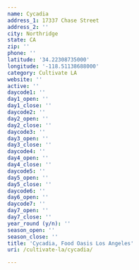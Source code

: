 ```yaml
---
name: Cycadia
address_1: 17337 Chase Street
address_2: ''
city: Northridge
state: CA
zip: ''
phone: ''
latitude: '34.22308735000'
longitude: '-118.51138688000'
category: Cultivate LA
website: ''
active: ''
daycode1: ''
day1_open: ''
day1_close: ''
daycode2: ''
day2_open: ''
day2_close: ''
daycode3: ''
day3_open: ''
day3_close: ''
daycode4: ''
day4_open: ''
day4_close: ''
daycode5: ''
day5_open: ''
day5_close: ''
daycode6: ''
day6_open: ''
daycode7: ''
day7_open: ''
day7_close: ''
year_round (y/n): ''
season_open: ''
season_close: ''
title: 'Cycadia, Food Oasis Los Angeles'
uri: /cultivate-la/cycadia/

---
```

